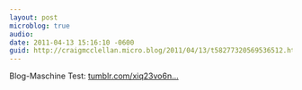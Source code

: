 ```yaml
---
layout: post
microblog: true
audio: 
date: 2011-04-13 15:16:10 -0600
guid: http://craigmcclellan.micro.blog/2011/04/13/t58277320569536512.html
---
```

Blog-Maschine Test: [tumblr.com/xiq23vo6n...](http://tumblr.com/xiq23vo6ne)
